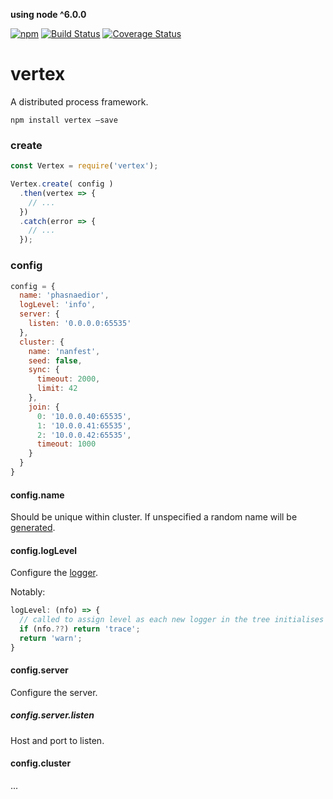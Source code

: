 **using node ^6.0.0**

[![npm](https://img.shields.io/npm/v/vertex.svg)](https://www.npmjs.com/package/vertex)
[![Build Status](https://travis-ci.org/nomilous/vertex.svg?branch=master)](https://travis-ci.org/nomilous/vertex)
[![Coverage Status](https://coveralls.io/repos/nomilous/vertex/badge.svg?branch=master&service=github)](https://coveralls.io/github/nomilous/vertex?branch=master)

# vertex

A distributed process framework.

`npm install vertex —save`

### create

```javascript
const Vertex = require('vertex');

Vertex.create( config )
  .then(vertex => {
    // ...
  })
  .catch(error => {
    // ...
  });
```

### config

```javascript
config = {
  name: 'phasnaedior',
  logLevel: 'info',
  server: {
    listen: '0.0.0.0:65535'
  },
  cluster: {
    name: 'nanfest',
    seed: false,
    sync: {
      timeout: 2000,
      limit: 42
    },
    join: {
      0: '10.0.0.40:65535',
      1: '10.0.0.41:65535',
      2: '10.0.0.42:65535',
      timeout: 1000
    }
  }
}
```

#### config.name

Should be unique within cluster. If unspecified a random name will be [generated](https://github.com/nomilous/vertex-names).

#### config.logLevel

Configure the [logger](https://github.com/nomilous/vertex-logger).

Notably:

```javascript
logLevel: (nfo) => {
  // called to assign level as each new logger in the tree initialises
  if (nfo.??) return 'trace';
  return 'warn';
}
```

#### config.server

Configure the server.

##### config.server.listen

Host and port to listen.

#### config.cluster

...